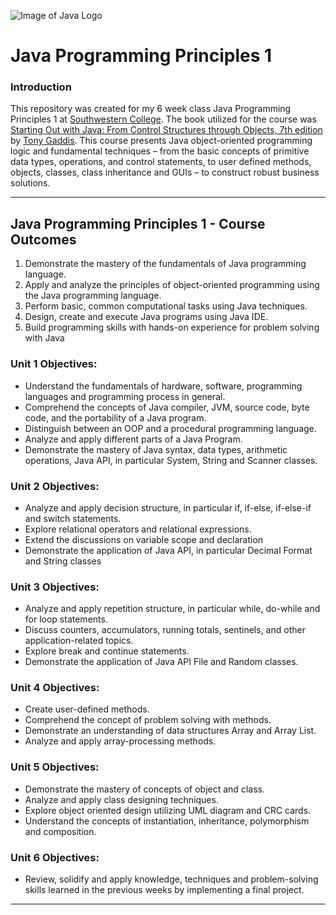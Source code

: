 ![Image of Java Logo](https://cdn.freelogovectors.net/svg05/java-logo.svg)

# Java Programming Principles 1

### Introduction
This repository was created for my 6 week class Java Programming Principles 1 at [Southwestern College](https://ps.sckans.edu/). The book utilized for the course was [Starting Out with Java: From Control Structures through Objects, 7th edition](https://www.amazon.com/Starting-Out-Java-Structures-Computer/dp/0134802217/ref=sr_1_3?crid=1XAZD1TWKDLH8) by [Tony Gaddis](https://www.amazon.com/Tony-Gaddis/e/B001I9Q67I/ref=dp_byline_cont_pop_book_1). This course presents Java object-oriented programming logic and fundamental techniques – from the basic concepts of primitive data types, operations, and control statements, to user defined methods, objects, classes, class inheritance and GUIs – to construct robust business solutions.

---

## Java Programming Principles 1 - Course Outcomes

1.	Demonstrate the mastery of the fundamentals of Java programming language.
2.	Apply and analyze the principles of object-oriented programming using the Java programming language.
3.	Perform basic, common computational tasks using Java techniques.
4.	Design, create and execute Java programs using Java IDE.
5.	Build programming skills with hands-on experience for problem solving with Java

### Unit 1 Objectives:

-	Understand the fundamentals of hardware, software, programming languages and programming process in general.
-	Comprehend the concepts of Java compiler, JVM, source code, byte code, and the portability of a Java program.
-	Distinguish between an OOP and a procedural programming language.
-	Analyze and apply different parts of a Java Program.
-	Demonstrate the mastery of Java syntax, data types, arithmetic operations, Java API, in particular System, String and Scanner classes.

### Unit 2 Objectives:

-	Analyze and apply decision structure, in particular if, if-else, if-else-if and switch statements.
-	Explore relational operators and relational expressions.
-	Extend the discussions on variable scope and declaration
-	Demonstrate the application of Java API, in particular Decimal Format and String classes

### Unit 3 Objectives:

-	Analyze and apply repetition structure, in particular while, do-while and for loop statements.
-	Discuss counters, accumulators, running totals, sentinels, and other application-related topics.
-	Explore break and continue statements.
-	Demonstrate the application of Java API File and Random classes.

### Unit 4 Objectives:

-	Create user-defined methods.
-	Comprehend the concept of problem solving with methods.
-	Demonstrate an understanding of data structures Array and Array List.
-	Analyze and apply array-processing methods.

### Unit 5 Objectives:

-	Demonstrate the mastery of concepts of object and class.
-	Analyze and apply class designing techniques.
-	Explore object oriented design utilizing UML diagram and CRC cards.
-	Understand the concepts of instantiation, inheritance, polymorphism and composition.

### Unit 6 Objectives:

-	Review, solidify and apply knowledge, techniques and problem-solving skills learned in the previous weeks by implementing a final project.

---
